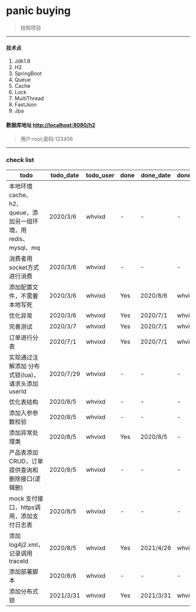 # panic buying

> 抢购项目

---



#### 技术点

1. Jdk1.8
2. H2
3. SpringBoot
5. Queue
6. Cache
7. Lock
8. MultiThread
9. FastJson
10. Jpa

#### 数据库地址 [http://localhost:8080/h2](http://localhost:8080/h2)
 
> 用户:root,密码:123456

---

### check list

todo | todo_date | todo_user | done | done_date | done_user
---|---|---|---|---|---
本地环境 cache、h2、queue，添加另一组环境，用redis、mysql、mq | 2020/3/6 | whvixd | - | - | -
消费者用socket方式进行消费 | 2020/3/6 | whvixd | - | - | -
添加配置文件，不需要本地写死 | 2020/3/6 | whvixd | Yes | 2020/8/6 | whvixd
优化异常 | 2020/3/6 | whvixd | Yes | 2020/7/1 | whvixd 
完善测试 | 2020/3/7 | whvixd| Yes | 2020/7/1 | whvixd
订单进行分表 | 2020/7/1 | whvixd | Yes | 2020/7/1 | whvixd
实现通过注解添加 分布式锁(lua)，请求头添加userId | 2020/7/29 | whvixd | - | - | -
优化表结构 | 2020/8/5 | whvixd | - | - | - 
添加入参参数校验 | 2020/8/5 | whvixd | - | - | - 
添加异常处理类 | 2020/8/5 | whvixd | Yes | 2020/8/5 | - | - | -
产品表添加CRUD，订单提供查询和删除接口(逻辑删) | 2020/8/5 | whvixd | - | - | -
mock 支付接口，https调用，添加支付日志表 | 2020/8/5 | whvixd | - | - | -
添加 log4j2.xml，记录调用traceId | 2020/8/5 | whvixd | Yes | 2021/4/26 | whvixd
添加部署脚本 | 2020/8/6 | whvixd | - | - | -
添加分布式锁 | 2021/3/31 | whvixd | Yes | 2021/3/31 | whvixd